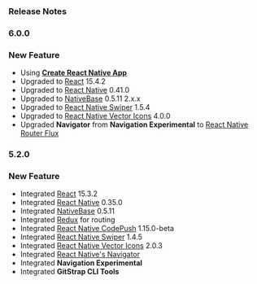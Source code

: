 ### Release Notes

### 6.0.0

### New Feature

*  Using [**Create React Native App**](https://github.com/react-community/create-react-native-app)
*  Upgraded to [React](https://facebook.github.io/react/) 15.4.2
*  Upgraded to [React Native](https://github.com/facebook/react-native) 0.41.0
*  Upgraded to [NativeBase](https://github.com/GeekyAnts/NativeBase) 0.5.11 2.x.x
*  Upgraded to [React Native Swiper](https://github.com/leecade/react-native-swiper) 1.5.4
*  Upgraded to [React Native Vector Icons](https://github.com/oblador/react-native-vector-icons) 4.0.0
*  Upgraded **Navigator** from **Navigation Experimental** to [React Native Router Flux](https://github.com/aksonov/react-native-router-flux)

### 5.2.0

### New Feature

*   Integrated [React](https://facebook.github.io/react/) 15.3.2
*   Integrated [React Native](https://github.com/facebook/react-native) 0.35.0
*   Integrated [NativeBase](https://github.com/GeekyAnts/NativeBase) 0.5.11
*   Integrated [Redux](http://redux.js.org/) for routing
*   Integrated [React Native CodePush](https://github.com/Microsoft/react-native-code-push) 1.15.0-beta
*   Integrated [React Native Swiper](https://github.com/leecade/react-native-swiper) 1.4.5
*   Integrated [React Native Vector Icons](https://github.com/oblador/react-native-vector-icons) 2.0.3
*   Integrated [React Native's Navigator](https://facebook.github.io/react-native/docs/navigator.html)
*   Integrated **Navigation Experimental**
*   Integrated **GitStrap CLI Tools**
